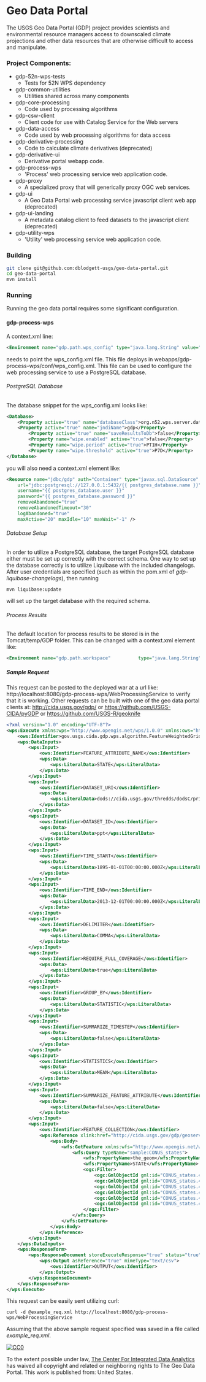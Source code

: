 # Geo Data Portal

The USGS Geo Data Portal (GDP) project provides scientists and environmental resource managers access to downscaled climate projections and other data resources that are otherwise difficult to access and manipulate. 

### Project Components:
* gdp-52n-wps-tests  
  * Tests for 52N WPS dependency  
* gdp-common-utilities  
  * Utilities shared across many components  
* gdp-core-processing  
  * Code used by processing algorithms  
* gdp-csw-client  
  * Client code for use with Catalog Service for the Web servers  
* gdp-data-access  
  * Code used by web processing algorithms for data access  
* gdp-derivative-processing  
  * Code to calculate climate derivatives (deprecated)  
* gdp-derivative-ui  
  * Derivative portal webapp code.  
* gdp-process-wps  
  * 'Process' web processing service web application code.  
* gdp-proxy  
  * A specialized proxy that will generically proxy OGC web services.  
* gdp-ui  
  * A Geo Data Portal web processing service javascript client web app (deprecated)  
* gdp-ui-landing  
  * A metadata catalog client to feed datasets to the javascript client (deprecated)  
* gdp-utility-wps  
  * 'Utility' web processing service web application code. 

### Building
```bash
git clone git@github.com:dblodgett-usgs/geo-data-portal.git
cd geo-data-portal
mvn install
```

### Running
Running the geo data portal requires some significant configuration. 

#### gdp-process-wps

A context.xml line:  
```xml
<Environment name="gdp.path.wps_config"	type="java.lang.String" value="{{ gdp_path_wps_config }}" override="false" />
```  
   needs to point the wps\_config.xml file. This file deploys in webapps/gdp-process-wps/conf/wps\_config.xml. This file can be used to configure the web processing service to use a PostgreSQL database.

###### PostgreSQL Database
The database snippet for the wps\_config.xml looks like:
```xml
<Database>
	<Property active="true" name="databaseClass">org.n52.wps.server.database.PostgresDatabase</Property>
	<Property active="true" name="jndiName">gdp</Property>
        <Property active="true" name="saveResultsToDb">false</Property>
        <Property name="wipe.enabled" active="true">false</Property>
        <Property name="wipe.period" active="true">PT1H</Property>
        <Property name="wipe.threshold" active="true">P7D</Property>
</Database>
```
   you will also need a context.xml element like:
```xml
<Resource name="jdbc/gdp" auth="Container" type="javax.sql.DataSource" driverClassName="org.postgresql.Driver" 
	url="jdbc:postgresql://127.0.0.1:5432/{{ postgres_database.name }}" 
	username="{{ postgres_database.user }}"
	password="{{ postgres_database.password }}" 
	removeAbandoned="true"
	removeAbandonedTimeout="30" 
	logAbandoned="true"
	maxActive="20" maxIdle="10" maxWait="-1" />
```

###### Database Setup 
In order to utilize a PostgreSQL database, the target PostgreSQL database either must be set up correctly with the correct schema. One way to set up the database correctly is to utilize Liquibase with the included changelogs. After user credentials are specified (such as within the pom.xml of *gdp-liquibase-changelogs*), then running
```
mvn liquibase:update
```
will set up the target database with the required schema.

###### Process Results
The default location for process results to be stored is in the Tomcat/temp/GDP folder. This can be changed with a context.xml element like:
```xml
<Environment name="gdp.path.workspace"			type="java.lang.String" value="{{ gdp_path_workspace }}"		override="false" />
```

##### Sample Request
This request can be posted to the deployed war at a url like: http://localhost:8080/gdp-process-wps/WebProcessingService to verify that it is working. Other requests can be built with one of the geo data portal clients at: http://cida.usgs.gov/gdp/ or https://github.com/USGS-CIDA/pyGDP or https://github.com/USGS-R/geoknife
```xml
<?xml version="1.0" encoding="UTF-8"?>
<wps:Execute xmlns:wps="http://www.opengis.net/wps/1.0.0" xmlns:ows="http://www.opengis.net/ows/1.1" xmlns:xlink="http://www.w3.org/1999/xlink" xmlns:xsi="http://www.w3.org/2001/XMLSchema-instance" service="WPS" version="1.0.0" xsi:schemaLocation="http://www.opengis.net/wps/1.0.0 http://schemas.opengis.net/wps/1.0.0/wpsExecute_request.xsd">
	<ows:Identifier>gov.usgs.cida.gdp.wps.algorithm.FeatureWeightedGridStatisticsAlgorithm</ows:Identifier>
	<wps:DataInputs>
		<wps:Input>
			<ows:Identifier>FEATURE_ATTRIBUTE_NAME</ows:Identifier>
			<wps:Data>
				<wps:LiteralData>STATE</wps:LiteralData>
			</wps:Data>
		</wps:Input>
		<wps:Input>
			<ows:Identifier>DATASET_URI</ows:Identifier>
			<wps:Data>
				<wps:LiteralData>dods://cida.usgs.gov/thredds/dodsC/prism_v2</wps:LiteralData>
			</wps:Data>
		</wps:Input>
		<wps:Input>
			<ows:Identifier>DATASET_ID</ows:Identifier>
			<wps:Data>
				<wps:LiteralData>ppt</wps:LiteralData>
			</wps:Data>
		</wps:Input>
		<wps:Input>
			<ows:Identifier>TIME_START</ows:Identifier>
			<wps:Data>
				<wps:LiteralData>1895-01-01T00:00:00.000Z</wps:LiteralData>
			</wps:Data>
		</wps:Input>
		<wps:Input>
			<ows:Identifier>TIME_END</ows:Identifier>
			<wps:Data>
				<wps:LiteralData>2013-12-01T00:00:00.000Z</wps:LiteralData>
			</wps:Data>
		</wps:Input>
		<wps:Input>
			<ows:Identifier>DELIMITER</ows:Identifier>
			<wps:Data>
				<wps:LiteralData>COMMA</wps:LiteralData>
			</wps:Data>
		</wps:Input>
		<wps:Input>
			<ows:Identifier>REQUIRE_FULL_COVERAGE</ows:Identifier>
			<wps:Data>
				<wps:LiteralData>true</wps:LiteralData>
			</wps:Data>
		</wps:Input>
		<wps:Input>
			<ows:Identifier>GROUP_BY</ows:Identifier>
			<wps:Data>
				<wps:LiteralData>STATISTIC</wps:LiteralData>
			</wps:Data>
		</wps:Input>
		<wps:Input>
			<ows:Identifier>SUMMARIZE_TIMESTEP</ows:Identifier>
			<wps:Data>
				<wps:LiteralData>false</wps:LiteralData>
			</wps:Data>
		</wps:Input>
		<wps:Input>
			<ows:Identifier>STATISTICS</ows:Identifier>
			<wps:Data>
				<wps:LiteralData>MEAN</wps:LiteralData>
			</wps:Data>
		</wps:Input>
		<wps:Input>
			<ows:Identifier>SUMMARIZE_FEATURE_ATTRIBUTE</ows:Identifier>
			<wps:Data>
				<wps:LiteralData>false</wps:LiteralData>
			</wps:Data>
		</wps:Input>
		<wps:Input>
			<ows:Identifier>FEATURE_COLLECTION</ows:Identifier>
			<wps:Reference xlink:href="http://cida.usgs.gov/gdp/geoserver/wfs">
				<wps:Body>
					<wfs:GetFeature xmlns:wfs="http://www.opengis.net/wfs" xmlns:ogc="http://www.opengis.net/ogc" xmlns:gml="http://www.opengis.net/gml" xmlns:xsi="http://www.w3.org/2001/XMLSchema-instance" service="WFS" version="1.1.0" outputFormat="text/xml; subtype=gml/3.1.1" xsi:schemaLocation="http://www.opengis.net/wfs ../wfs/1.1.0/WFS.xsd">
						<wfs:Query typeName="sample:CONUS_states">
							<wfs:PropertyName>the_geom</wfs:PropertyName>
							<wfs:PropertyName>STATE</wfs:PropertyName>
							<ogc:Filter>
								<ogc:GmlObjectId gml:id="CONUS_states.459"/>
								<ogc:GmlObjectId gml:id="CONUS_states.472"/>
								<ogc:GmlObjectId gml:id="CONUS_states.477"/>
								<ogc:GmlObjectId gml:id="CONUS_states.479"/>
								<ogc:GmlObjectId gml:id="CONUS_states.481"/>
								<ogc:GmlObjectId gml:id="CONUS_states.486"/>
							</ogc:Filter>
						</wfs:Query>
					</wfs:GetFeature>
				</wps:Body>
			</wps:Reference>
		</wps:Input>
	</wps:DataInputs>
	<wps:ResponseForm>
		<wps:ResponseDocument storeExecuteResponse="true" status="true">
			<wps:Output asReference="true" mimeType="text/csv">
				<ows:Identifier>OUTPUT</ows:Identifier>
			</wps:Output>
		</wps:ResponseDocument>
	</wps:ResponseForm>
</wps:Execute>
```
This request can be easily sent utilizing curl:
```
curl -d @example_req.xml http://localhost:8080/gdp-process-wps/WebProcessingService
```
Assuming that the above sample request specified was saved in a file called *example_req.xml*.


  [
    ![CC0](http://i.creativecommons.org/p/zero/1.0/88x31.png)
  ](http://creativecommons.org/publicdomain/zero/1.0/)

  To the extent possible under law,
  [
    <span property="dct:title">The Center For Integrated Data Analytics</span>](http://cida.usgs.gov/)
  has waived all copyright and related or neighboring rights to
  <span property="dct:title">The Geo Data Portal</span>.
This work is published from:
<span property="vcard:Country" datatype="dct:ISO3166"
      content="US" about="http://cida.usgs.gov/">
  United States</span>.
